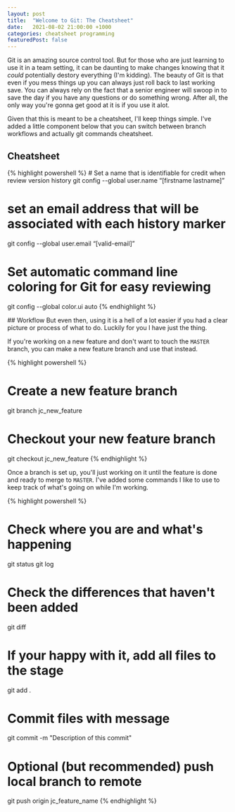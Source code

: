 ```yaml
---
layout: post
title:  "Welcome to Git: The Cheatsheet"
date:   2021-08-02 21:00:00 +1000
categories: cheatsheet programming
featuredPost: false
---
```

Git is an amazing source control tool. But for those who are just learning to use it in a team setting, it can be daunting to make changes knowing that it *could* potentially destory everything (I'm kidding). The beauty of Git is that even if you mess things up you can always just roll back to last working save. You can always rely on the fact that a senior engineer will swoop in to save the day if you have any questions or do something wrong. After all, the only way you're gonna get good at it is if you use it alot. 

Given that this is meant to be a cheatsheet, I'll keep things simple. I've added a little component below that you can switch between branch workflows and actually git commands cheatsheet.

## Cheatsheet
<div class='half-bleed'>
{% highlight powershell %}
# Set a name that is identifiable for credit when review version history
git config --global user.name “[firstname lastname]”

# set an email address that will be associated with each history marker
git config --global user.email “[valid-email]”

# Set automatic command line coloring for Git for easy reviewing
git config --global color.ui auto
{% endhighlight %}
</div>
## Workflow 
But even then, using it is a hell of a lot easier if you had a clear picture or process of what to do. Luckily for you I have just the thing.

If you're working on a new feature and don't want to touch the `MASTER` branch, you can make a new feature branch and use that instead.

{% highlight powershell %}
# Create a new feature branch
git branch jc_new_feature

# Checkout your new feature branch
git checkout jc_new_feature
{% endhighlight %}

Once a branch is set up, you'll just working on it until the feature is done and ready to merge to `MASTER`. I've added some commands I like to use to keep track of what's going on while I'm working.

{% highlight powershell %}
# Check where you are and what's happening
git status
git log

# Check the differences that haven't been added
git diff

# If your happy with it, add all files to the stage
git add .

# Commit files with message
git commit -m "Description of this commit"

# Optional (but recommended) push local branch to remote
git push origin jc_feature_name
{% endhighlight %}